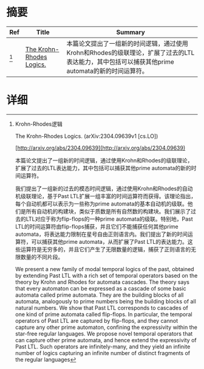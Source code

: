 # 摘要

| Ref | Title | Summary |
| --- | --- | --- |
| [^1] | [The Krohn-Rhodes Logics.](http://arxiv.org/abs/2304.09639) | 本篇论文提出了一组新的时间逻辑，通过使用Krohn和Rhodes的级联理论，扩展了过去的LTL表达能力，其中包括可以捕获其他prime automata的新的时间运算符。 |

# 详细

[^1]: Krohn-Rhodes逻辑

    The Krohn-Rhodes Logics. (arXiv:2304.09639v1 [cs.LO])

    [http://arxiv.org/abs/2304.09639](http://arxiv.org/abs/2304.09639)

    本篇论文提出了一组新的时间逻辑，通过使用Krohn和Rhodes的级联理论，扩展了过去的LTL表达能力，其中包括可以捕获其他prime automata的新的时间运算符。

    

    我们提出了一组新的过去的模态时间逻辑，通过使用Krohn和Rhodes的自动机级联理论，基于Past LTL扩展一组丰富的时间运算符而获得。该理论指出，每个自动机都可以表示为一些称为prime automata的基本自动机的级联。他们是所有自动机的构建块，类似于质数是所有自然数的构建块。我们展示了过去的LTL对应于称为flip-flops的一种prime automata的级联。特别地，Past LTL的时间运算符由flip-flops捕获，并且它们不能捕获任何其他prime automata，将表达能力限制在星号自由正则语言内。我们提出了新的时间运算符，可以捕获其他prime automata，从而扩展了Past LTL的表达能力。这些运算符是无穷多的，并且它们产生了无限数量的逻辑，捕获了正则语言的无限数量的不同片段。

    We present a new family of modal temporal logics of the past, obtained by extending Past LTL with a rich set of temporal operators based on the theory by Krohn and Rhodes for automata cascades. The theory says that every automaton can be expressed as a cascade of some basic automata called prime automata. They are the building blocks of all automata, analogously to prime numbers being the building blocks of all natural numbers. We show that Past LTL corresponds to cascades of one kind of prime automata called flip-flops. In particular, the temporal operators of Past LTL are captured by flip-flops, and they cannot capture any other prime automaton, confining the expressivity within the star-free regular languages. We propose novel temporal operators that can capture other prime automata, and hence extend the expressivity of Past LTL. Such operators are infinitely-many, and they yield an infinite number of logics capturing an infinite number of distinct fragments of the regular languages
    

